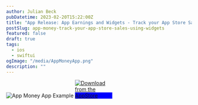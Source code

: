 ```yaml
---
author: Julian Beck
pubDatetime: 2023-02-20T15:22:00Z
title: "App Release: App Earnings and Widgets - Track your App Store Sales"
postSlug: app-money-track-your-app-store-sales-using-widgets
featured: false
draft: true
tags:
  - ios
  - swiftui
ogImage: "/media/AppMoneyApp.png"
description: ""
---
```


![App Money App Example](/media/AppMoneyApp.png)
<a href="https://apps.apple.com/us/app/app-earnings-and-widgets/id6448806730" style="background-color:blue">
<img src="/media/AppStoreButtonTransparent.png" alt="Download from the AppStore" title="Download from the AppStore" style="max-width:20%;">
</a>
